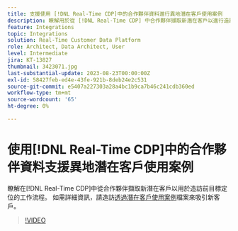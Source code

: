 ```yaml
---
title: 支援使用 [!DNL Real-Time CDP]中的合作夥伴資料進行異地潛在客戶使用案例
description: 瞭解用於從 [!DNL Real-Time CDP] 中合作夥伴擷取新潛在客戶以進行造訪前目標定位的工作流程。 
feature: Integrations
topic: Integrations
solution: Real-Time Customer Data Platform
role: Architect, Data Architect, User
level: Intermediate
jira: KT-13827
thumbnail: 3423071.jpg
last-substantial-update: 2023-08-23T00:00:00Z
exl-id: 58427feb-ed4e-43fe-921b-8deb24e2c531
source-git-commit: e5407a227303a28a4bc1b9ca7b46c241cdb360ed
workflow-type: tm+mt
source-wordcount: '65'
ht-degree: 0%

---
```


# 使用[!DNL Real-Time CDP]中的合作夥伴資料支援異地潛在客戶使用案例

瞭解在[!DNL Real-Time CDP]中從合作夥伴擷取新潛在客戶以用於造訪前目標定位的工作流程。 如需詳細資訊，請造訪[透過潛在客戶使用案例](https://experienceleague.adobe.com/docs/experience-platform/rtcdp/use-cases/partner-data/prospecting.html)檔案來吸引新客戶。

>[!VIDEO](https://video.tv.adobe.com/v/3423071/?learn=on)
